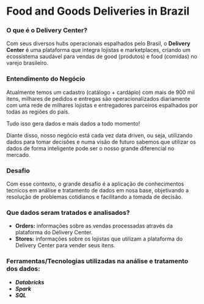# Food and Goods Deliveries in Brazil

### O que é o Delivery Center?

Com seus diversos hubs operacionais espalhados pelo Brasil, o **Delivery Center** é uma plataforma que integra lojistas e marketplaces, criando um ecossistema saudável para vendas de good (produtos) e food (comidas) no varejo brasileiro.

### Entendimento do Negócio

Atualmente temos um cadastro (catálogo + cardápio) com mais de 900 mil itens, milhares de pedidos e entregas são operacionalizados diariamente com uma rede de milhares lojistas e entregadores parceiros espalhados por todas as regiões do país.

Tudo isso gera dados e mais dados a todo momento!

Diante disso, nosso negócio está cada vez data driven, ou seja, utilizando dados para tomar decisões e numa visão de futuro sabemos que utilizar os dados de forma inteligente pode ser o nosso grande diferencial no mercado.

### Desafio

Com esse contexto, o grande desafio é a aplicação de conhecimentos tecnicos em análise e tratamento de dados em nosa base, objetivando a resolução de problemas cotidianos e facilitando a tomada de decisão.

### Que dados seram tratados e analisados?

* **Orders:** informações sobre as vendas processadas através da plataforma do Delivery Center.
* **Stores:** informações sobre os lojistas que utilizam a plataforma do Delivery Center para vender seus itens.

### Ferramentas/Tecnologias utilizadas na análise e tratamento dos dados:

* _**Databricks**_
* _**Spark**_
* _**SQL**_
